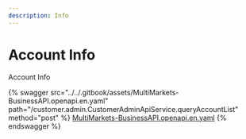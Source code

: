 ```yaml
---
description: Info
---
```


# Account Info

Account Info

{% swagger src="../../.gitbook/assets/MultiMarkets-BusinessAPI.openapi.en.yaml" path="/customer.admin.CustomerAdminApiService.queryAccountList" method="post" %}
[MultiMarkets-BusinessAPI.openapi.en.yaml](../../.gitbook/assets/MultiMarkets-BusinessAPI.openapi.en.yaml)
{% endswagger %}
